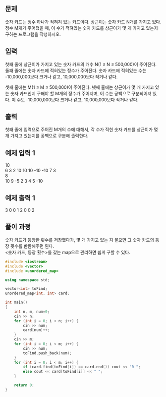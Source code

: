 ## 문제
숫자 카드는 정수 하나가 적혀져 있는 카드이다. 상근이는 숫자 카드 N개를 가지고 있다. 정수 M개가 주어졌을 때, 이 수가 적혀있는 숫자 카드를 상근이가 몇 개 가지고 있는지 구하는 프로그램을 작성하시오.

## 입력
첫째 줄에 상근이가 가지고 있는 숫자 카드의 개수 N(1 ≤ N ≤ 500,000)이 주어진다. 둘째 줄에는 숫자 카드에 적혀있는 정수가 주어진다. 숫자 카드에 적혀있는 수는 -10,000,000보다 크거나 같고, 10,000,000보다 작거나 같다.

셋째 줄에는 M(1 ≤ M ≤ 500,000)이 주어진다. 넷째 줄에는 상근이가 몇 개 가지고 있는 숫자 카드인지 구해야 할 M개의 정수가 주어지며, 이 수는 공백으로 구분되어져 있다. 이 수도 -10,000,000보다 크거나 같고, 10,000,000보다 작거나 같다.

## 출력
첫째 줄에 입력으로 주어진 M개의 수에 대해서, 각 수가 적힌 숫자 카드를 상근이가 몇 개 가지고 있는지를 공백으로 구분해 출력한다.

## 예제 입력 1 
10 <br>
6 3 2 10 10 10 -10 -10 7 3<br>
8<br>
10 9 -5 2 3 4 5 -10
## 예제 출력 1 
3 0 0 1 2 0 0 2
## 풀이 과정
숫자 카드가 등장한 횟수를 저장했다가, 몇 개 가지고 있는 지 물으면 그 숫자 카드의 등장 횟수를 반환해주면 된다.<br>
<숫자 카드, 등장 횟수>를 갖는 map으로 관리하면 쉽게 구할 수 있다.<br>
```C++
#include <iostream>
#include <vector>
#include <unordered_map>

using namespace std;

vector<int> toFind;
unordered_map<int, int> card;

int main()
{
	int n, m, num=0;
	cin >> n;
	for (int i = 0; i < n; i++) {
		cin >> num;
		card[num]++;
	}
	cin >> m;
	for (int i = 0; i < m; i++) {
		cin >> num;
		toFind.push_back(num);
	}
	for (int i = 0; i < m; i++) {
		if (card.find(toFind[i]) == card.end()) cout << "0 ";
		else cout << card[toFind[i]] << " ";
	}

	return 0;
}
```
